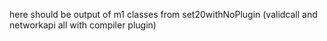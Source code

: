 here should be output of m1 classes from set20withNoPlugin  (validcall and networkapi all with compiler plugin)